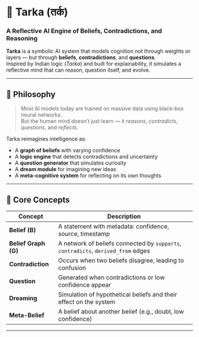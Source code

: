 # 🧠 Tarka (तर्क)
### A Reflective AI Engine of Beliefs, Contradictions, and Reasoning

**Tarka** is a symbolic AI system that models cognition not through weights or layers — but through **beliefs**, **contradictions**, and **questions**.  
Inspired by Indian logic (*Tarka*) and built for explainability, it simulates a reflective mind that can reason, question itself, and evolve.

---

## 🧭 Philosophy

> Most AI models today are trained on massive data using black-box neural networks.  
> But the human mind doesn’t just learn — it *reasons*, *contradicts*, *questions*, and *reflects*.

Tarka reimagines intelligence as:
- A **graph of beliefs** with varying confidence
- A **logic engine** that detects contradictions and uncertainty
- A **question generator** that simulates curiosity
- A **dream module** for imagining new ideas
- A **meta-cognitive system** for reflecting on its own thoughts

---

## 🔑 Core Concepts

| Concept        | Description |
|----------------|-------------|
| **Belief (B)** | A statement with metadata: confidence, source, timestamp |
| **Belief Graph (G)** | A network of beliefs connected by `supports`, `contradicts`, `derived_from` edges |
| **Contradiction** | Occurs when two beliefs disagree, leading to confusion |
| **Question** | Generated when contradictions or low confidence appear |
| **Dreaming** | Simulation of hypothetical beliefs and their effect on the system |
| **Meta-Belief** | A belief about another belief (e.g., doubt, low confidence) |

---
